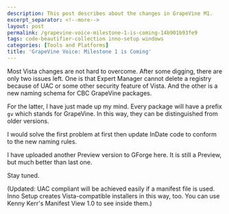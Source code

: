 ```yaml
---
description: This post describes about the changes in GrapeVine M1.
excerpt_separator: <!--more-->
layout: post
permalink: /grapevine-voice-milestone-1-is-coming-14b901b93fe9
tags: code-beautifier-collection inno-setup windows
categories: [Tools and Platforms]
title: 'GrapeVine Voice: Milestone 1 is Coming'
---
```

Most Vista changes are not hard to overcome. After some digging, there are only two issues left. One is that Expert Manager cannot delete a registry because of UAC or some other security feature of Vista. And the other is a new naming schema for CBC GrapeVine packages.

For the latter, I have just made up my mind. Every package will have a prefix `gv` which stands for GrapeVine. In this way, they can be distinguished from older versions.

I would solve the first problem at first then update InDate code to conform to the new naming rules.

I have uploaded another Preview version to GForge here. It is still a Preview, but much better than last one.

Stay tuned.

(Updated: UAC compliant will be achieved easily if a manifest file is used. Inno Setup creates Vista-compatible installers in this way, too. You can use Kenny Kerr's Manifest View 1.0 to see inside them.)
<!--more-->